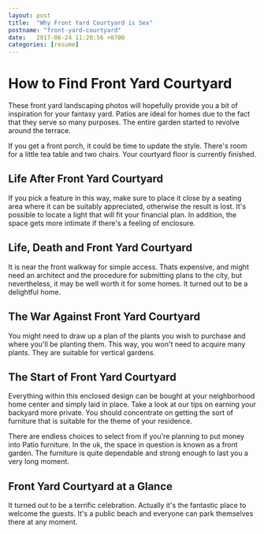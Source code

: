 ```yaml
---
layout: post
title:  "Why Front Yard Courtyard is Sex"
postname: "front-yard-courtyard"
date:   2017-06-24 11:20:56 +0700
categories: [resume]
---
```

 How to Find Front Yard Courtyard 
==================================

These front yard landscaping photos will hopefully provide you a bit of inspiration for your fantasy yard. Patios are ideal for homes due to the fact that they serve so many purposes. The entire garden started to revolve around the terrace.

If you get a front porch, it could be time to update the style. There's room for a little tea table and two chairs. Your courtyard floor is currently finished.

 Life After Front Yard Courtyard 
---------------------------------

If you pick a feature in this way, make sure to place it close by a seating area where it can be suitably appreciated, otherwise the result is lost. It's possible to locate a light that will fit your financial plan. In addition, the space gets more intimate if there's a feeling of enclosure.

 Life, Death and Front Yard Courtyard 
--------------------------------------

It is near the front walkway for simple access. Thats expensive, and might need an architect and the procedure for submitting plans to the city, but nevertheless, it may be well worth it for some homes. It turned out to be a delightful home.

 The War Against Front Yard Courtyard 
--------------------------------------

You might need to draw up a plan of the plants you wish to purchase and where you'll be planting them. This way, you won't need to acquire many plants. They are suitable for vertical gardens.

The Start of Front Yard Courtyard 
----------------------------------

Everything within this enclosed design can be bought at your neighborhood home center and simply laid in place. Take a look at our tips on earning your backyard more private. You should concentrate on getting the sort of furniture that is suitable for the theme of your residence.

There are endless choices to select from if you're planning to put money into Patio furniture. In the uk, the space in question is known as a front garden. The furniture is quite dependable and strong enough to last you a very long moment.

 Front Yard Courtyard at a Glance 
----------------------------------

It turned out to be a terrific celebration. Actually it's the fantastic place to welcome the guests. It's a public beach and everyone can park themselves there at any moment.

